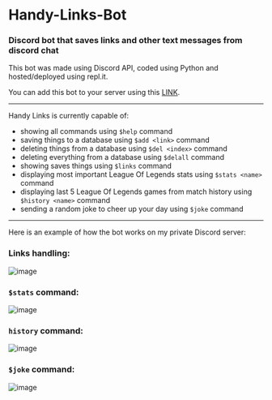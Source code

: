 # Handy-Links-Bot
### Discord bot that saves links and other text messages from discord chat

This bot was made using Discord API, coded using Python and hosted/deployed using repl.it.

You can add this bot to your server using this [LINK](https://discord.com/api/oauth2/authorize?client_id=863493514477568070&permissions=2147990592&scope=bot).

---

Handy Links is currently capable of:
- showing all commands using `$help` command
- saving things to a database using `$add <link>` command
- deleting things from a database using `$del <index>` command
- deleting everything from a database using `$delall` command
- showing saves things using `$links` command
- displaying most important League Of Legends stats using `$stats <name>` command
- displaying last 5 League Of Legends games from match history using `$history <name>` command
- sending a random joke to cheer up your day using `$joke` command

---

Here is an example of how the bot works on my private Discord server:

### Links handling:
![image](https://github.com/hi-im-angel/Handy-Links-Bot/blob/main/imgs/handybot.png "Example of the bot working below:")
<br>

### `$stats` command:
![image](https://user-images.githubusercontent.com/65863073/126881228-e41537e7-bd03-4ac6-bf02-21c3f97db418.png)
<br>

### `history` command:
![image](https://user-images.githubusercontent.com/65863073/127754576-02e28b12-45ba-42d0-83c4-60df4d70ac36.png)
<br>

### `$joke` command:
![image](https://user-images.githubusercontent.com/65863073/126884180-acf34ea9-be41-447d-93c3-1f75d22b478b.png)
